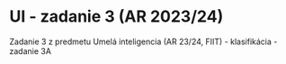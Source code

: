 # UI - zadanie 3 (AR 2023/24)
Zadanie 3 z predmetu Umelá inteligencia (AR 23/24, FIIT) - klasifikácia - zadanie 3A 
